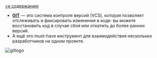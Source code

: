 [<к содержанию](./readme.md)


+ **[GIT][1]**  — это система контроля версий (VCS), которая позволяет отслеживать и фиксировать изменения в коде: вы можете восстановить код в случае сбоя или откатить до более ранних версий. 
+ А ещё это must-have инструмент для взаимодействия нескольких разработчиков на одном проекте. 


![gitlogo](./logo2.svg.png)


[1]: https://git-scm.com/        "GIT"



